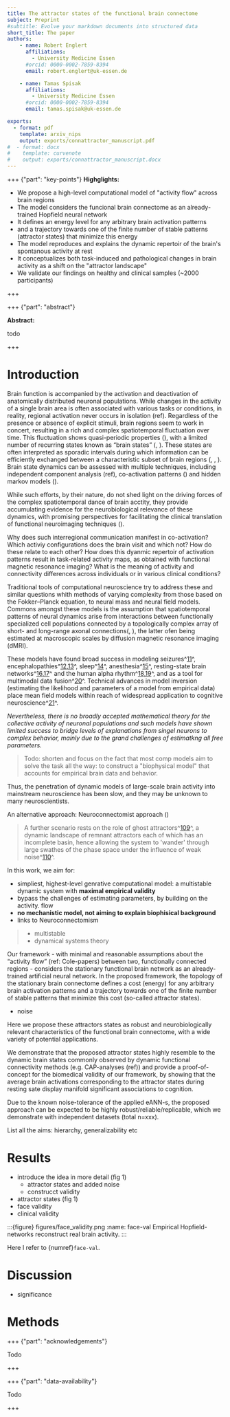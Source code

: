 ```yaml
---
title: The attractor states of the functional brain connectome
subject: Preprint
#subtitle: Evolve your markdown documents into structured data
short_title: The paper
authors:
    - name: Robert Englert
      affiliations:
        - University Medicine Essen
      #orcid: 0000-0002-7859-8394
      email: robert.englert@uk-essen.de

    - name: Tamas Spisak
      affiliations:
        - University Medicine Essen
      #orcid: 0000-0002-7859-8394
      email: tamas.spisak@uk-essen.de

exports:
  - format: pdf
    template: arxiv_nips
    output: exports/connattractor_manuscript.pdf
#  - format: docx
#    template: curvenote
#    output: exports/connattractor_manuscript.docx
---
```

+++ {"part": "key-points"}
**Highglights:**

- We propose a high-level computational model of "activity flow" across brain regions
- The model considers the funcional brain connectome as an already-trained Hopfield neural network
- It defines an energy level for any arbitrary brain activation patterns
- and a trajectory towards one of the finite number of stable patterns (attractor states) that minimize this energy
- The model reproduces and explains the dynamic repertoir of the brain's spontanous activity at rest
- It conceptualizes both task-induced and pathological changes in brain activity as a shift on the "attractor landscape"
- We validate our findings on healthy and clinical samples (~2000 participants)

+++

+++ {"part": "abstract"}

**Abstract:**

todo

+++

# Introduction



Brain function is accompanied by the activation and deactivation of anatomically distributed neuronal populations. While changes in the activity of a single brain area is often associated with various tasks or conditions, in reality, regional activation never occurs in isolation (ref). Regardless of the presence or absence of explicit stimuli, brain regions seem to work in concert, resulting in a rich and complex spatiotemporal fluctuation over time. This fluctuation shows quasi-periodic properties ([](https://doi.org/10.1016/j.neuroimage.2013.09.029 "Persistent link using digital object identifier")), with a limited number of recurring states known as “brain states” ([](https://doi.org/10.1016/j.cub.2019.06.017), [](https://doi.org/10.1073/pnas.1705120114)). These states are often interpreted as sporadic intervals during which information can be efficiently exchanged between a characteristic subset of brain regions ([](https://doi.org/10.1016/j.neuroimage.2013.05.079), [](https://doi.org/10.1073/pnas.1216856110), [](https://doi.org/10.1073/pnas.1400181111)). Brain state dynamics can be assessed with multiple techniques, including independent component analysis (ref), co-activation patterns ([](https://doi.org/10.1073/pnas.1216856110)) and hidden markov models ([](https://doi.org/10.1073/pnas.1705120114)).

While such efforts, by their nature, do not shed light on the driving forces of the complex spatiotemporal dance of brain acctity, they provide accumulating evidence for the neurobiological relevance of these dynamics, with promising perspectives for facilitating the clinical translation of functional neuroimaging techniques ([](https://doi.org/10.1038/s41591-020-1142-7)).

Why does such interregional communication manifest in co-activation? Which activiy configurations does the brain visit and which not? How do these relate to each other? How does this dyanmic repertoir of activation patterns result in task-related activity maps, as obtained with functional magnetic resonance imaging? What is the meaning of activity and connectivity differences across individuals or in various clinical conditions?

Traditional tools of computational neuroscience try to address these and similar questions whith methods of varying complexity from those based on the Fokker–Planck equation, to neural mass and neural field models. Commons amongst these models is the assumption that spatiotemporal patterns of neural dynamics arise from interactions between functionally specialized cell populations connected by a topologically complex array of short- and long-range axonal connections([](https://doi.org/10.1038/nrn2575), [](https://doi.org/10.1038/nrn3962)), the latter ofen being estimated at macroscopic scales by diffusion magnetic resonance imaging (dMRI).

These models have found broad success in modeling seizures^[11](https://www.nature.com/articles/nn.4497#ref-CR11 "Breakspear, M. et al. A unifying explanation of primary generalized seizures through nonlinear brain modeling and bifurcation analysis. Cereb. Cortex 16, 1296–1313 (2006).")^, encephalopathies^[12](https://www.nature.com/articles/nn.4497#ref-CR12 "Roberts, J.A., Iyer, K.K., Finnigan, S., Vanhatalo, S. & Breakspear, M. Scale-free bursting in human cortex following hypoxia at birth. J. Neurosci. 34, 6557–6572 (2014)."),[13](https://www.nature.com/articles/nn.4497#ref-CR13 "Bojak, I., Stoyanov, Z.V. & Liley, D.T. Emergence of spatially heterogeneous burst suppression in a neural field model of electrocortical activity. Front. Syst. Neurosci. 9, 18 (2015).")^, sleep^[14](https://www.nature.com/articles/nn.4497#ref-CR14 "Phillips, A.J. & Robinson, P.A. A quantitative model of sleep-wake dynamics based on the physiology of the brainstem ascending arousal system. J. Biol. Rhythms 22, 167–179 (2007).")^, anesthesia^[15](https://www.nature.com/articles/nn.4497#ref-CR15 "Bojak, I. & Liley, D.T. Modeling the effects of anesthesia on the electroencephalogram. Phys. Rev. E 71, 041902 (2005).")^, resting-state brain networks^[16](https://www.nature.com/articles/nn.4497#ref-CR16 "Honey, C.J., Kötter, R., Breakspear, M. & Sporns, O. Network structure of cerebral cortex shapes functional connectivity on multiple time scales. Proc. Natl. Acad. Sci. USA 104, 10240–10245 (2007)."),[17](https://www.nature.com/articles/nn.4497#ref-CR17 "Deco, G., Jirsa, V., McIntosh, A.R., Sporns, O. & Kötter, R. Key role of coupling, delay, and noise in resting brain fluctuations. Proc. Natl. Acad. Sci. USA 106, 10302–10307 (2009).")^ and the human alpha rhythm^[18](https://www.nature.com/articles/nn.4497#ref-CR18 "Robinson, P.A., Rennie, C.J. & Rowe, D.L. Dynamics of large-scale brain activity in normal arousal states and epileptic seizures. Phys. Rev. E 65, 041924 (2002)."),[19](https://www.nature.com/articles/nn.4497#ref-CR19 "Freyer, F. et al. Biophysical mechanisms of multistability in resting-state cortical rhythms. J. Neurosci. 31, 6353–6361 (2011).")^, and as a tool for multimodal data fusion^[20](https://www.nature.com/articles/nn.4497#ref-CR20 "Valdes-Sosa, P.A. et al. Model driven EEG/fMRI fusion of brain oscillations. Hum. Brain Mapp. 30, 2701–2721 (2009).")^. Technical advances in model inversion (estimating the likelihood and parameters of a model from empirical data) place mean field models within reach of widespread application to cognitive neuroscience^[21](https://www.nature.com/articles/nn.4497#ref-CR21 "Daunizeau, J., Stephan, K.E. & Friston, K.J. Stochastic dynamic causal modelling of fMRI data: should we care about neural noise? Neuroimage 62, 464–481 (2012).")^.

*Nevertheless, there is no broadly accepted mathematical theory for the collective activity of neuronal populations and such models have shown limited success to bridge levels of explanations from singel neurons to complex behavior, mainly due to the grand challenges of estimatkng all free parameters.*

> Todo: shorten and focus on the fact that most comp models aim to solve the task all the way: to construct a "biophysical model" that accounts for empirical brain data and behavior.

Thus, the penetration of dynamic models of large-scale brain activity into mainstream neuroscience has been slow, and they may be unknown to many neuroscientists.

An alternative approach: Neuroconnectomist approach ([](https://doi.org/10.1038/s41583-023-00705-w))

> A further scenario rests on the role of ghost attractors^[109](https://www.nature.com/articles/nn.4497#ref-CR109 "Deco, G. & Jirsa, V.K. Ongoing cortical activity at rest: criticality, multistability, and ghost attractors. J. Neurosci. 32, 3366–3375 (2012).")^, a dynamic landscape of remnant attractors each of which has an incomplete basin, hence allowing the system to 'wander' through large swathes of the phase space under the influence of weak noise^[110](https://www.nature.com/articles/nn.4497#ref-CR110 "Tsuda, I. Toward an interpretation of dynamic neural activity in terms of chaotic dynamical systems. Behav. Brain Sci. 24, 793–810 discussion 810–848 (2001).")^.

In this work, we aim for:

- simpliest, highest-level genrative computational model: a multistable dynamic system with **maximal empirical validity**
- bypass the challenges of estimating parameters, by  building on the activity. flow
- **no mechanistic model, not aiming to explain biophisical background**
- links to Neuroconnectomism

> - multistable
> - dynamical systems theory

Our framework - with minimal and reasonable assumptions about the “activity flow” (ref: Cole-papers) between two, functionally connected regions - considers the stationary functional brain network as an already-trained artificial neural network.  In the proposed framework, the topology of the stationary brain connectome defines a cost (energy) for any arbitrary brain activation patterns and a trajectory towards one of the finite number of stable patterns that minimize this cost (so-called attractor states).

- noise

Here we propose these attractors states as robust and neurobiologically relevant characteristics of the functional brain connectome, with a wide variety of potential applications.

We demonstrate that the proposed attractor states highly resemble to the dynamic brain states commonly observed by dynamic functional connectivity methods (e.g. CAP-analyses (ref)) and provide a proof-of-concept for the biomedical validity of our framework, by showing that the average brain activations corresponding to the attractor states during resting sate display manifold significant associations to cognition.

Due to the known noise-tolerance of the applied eANN-s, the proposed approach can be expected to be highly robust/reliable/replicable, which we demonstrate with independent datasets (total n=xxx).

List all the aims: hierarchy, generalizability etc

# Results

- introduce the idea in more detail (fig 1)
  - attractor states and added noise
  - construcct validity
- attractor states (fig 1)
- face validity
- clinical validity





:::{figure} figures/face_validity.png
:name: face-val
Empirical Hopfield-networks reconstruct real brain activity.
:::

Here I refer to {numref}`face-val`.

# Discussion

- significance

# Methods

+++ {"part": "acknowledgements"}

Todo

+++

+++ {"part": "data-availability"}

Todo

+++
